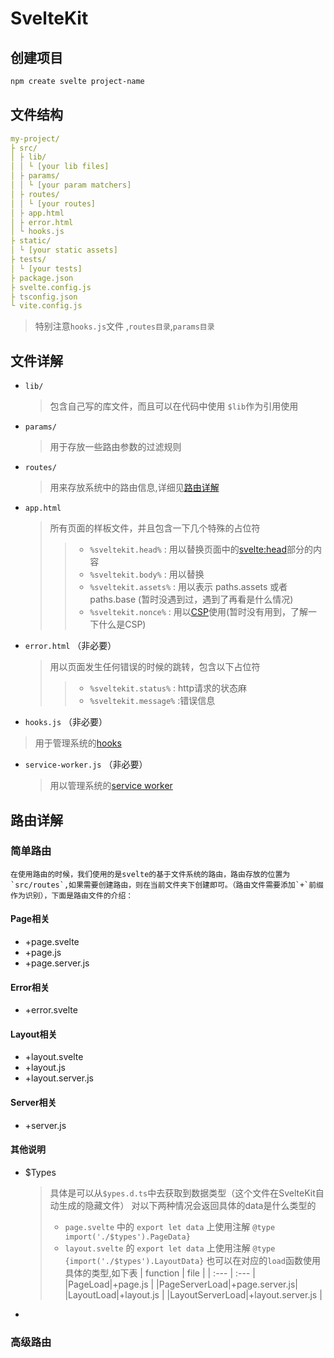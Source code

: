 # SvelteKit

## 创建项目

``` bash
npm create svelte project-name
```

## 文件结构

``` yaml
my-project/
├ src/
│ ├ lib/
│ │ └ [your lib files]  
│ ├ params/
│ │ └ [your param matchers]
│ ├ routes/
│ │ └ [your routes] 
│ ├ app.html
│ ├ error.html
│ └ hooks.js
├ static/
│ └ [your static assets]
├ tests/
│ └ [your tests]
├ package.json
├ svelte.config.js
├ tsconfig.json
└ vite.config.js
```

>特别注意`hooks.js`文件 ,`routes目录`,`params目录`

## 文件详解
- `lib/`
  >  包含自己写的库文件，而且可以在代码中使用 `$lib`作为引用使用
- `params/`
  >  用于存放一些路由参数的过滤规则
- `routes/`
  > 用来存放系统中的路由信息,详细见[路由详解](#route)
- `app.html`
  > 所有页面的样板文件，并且包含一下几个特殊的占位符
  >>   -  `%sveltekit.head%` : 用以替换页面中的<svelte:head>部分的内容
  >>   -  `%sveltekit.body%` : 用以替换
  >>   -  `%sveltekit.assets%` : 用以表示 paths.assets 或者 paths.base (暂时没遇到过，遇到了再看是什么情况)
  >>   -  `%sveltekit.nonce%` : 用以[CSP](/appendix/CSP)使用(暂时没有用到，了解一下什么是CSP)
  
 - `error.html` （非必要）
   > 用以页面发生任何错误的时候的跳转，包含以下占位符
   > >  - `%sveltekit.status%` : http请求的状态麻
   > >  - `%sveltekit.message%` :错误信息
- `hooks.js` （非必要）
>  用于管理系统的[hooks](./hoocks)
- `service-worker.js` （非必要）
  > 用以管理系统的[service worker](./serviceWorker)


## <span id="route"> 路由详解 </span>

### 简单路由
	在使用路由的时候，我们使用的是svelte的基于文件系统的路由，路由存放的位置为`src/routes`,如果需要创建路由，则在当前文件夹下创建即可。（路由文件需要添加`+`前缀作为识别），下面是路由文件的介绍：
#### Page相关
- +page.svelte
- +page.js
- +page.server.js

#### Error相关
- +error.svelte
#### Layout相关
- +layout.svelte
- +layout.js
- +layout.server.js
#### Server相关
- +server.js
#### 其他说明
- $Types
  >具体是可以从`$ypes.d.ts`中去获取到数据类型（这个文件在SvelteKit自动生成的隐藏文件）
  >对以下两种情况会返回具体的data是什么类型的
  >  -  `page.svelte` 中的 `export let data` 上使用注解 `@type import('./$types').PageData}`  
  > - `layout.svelte` 的 `export let data` 上使用注解 `@type {import('./$types').LayoutData}`
  > 也可以在对应的`load`函数使用具体的类型,如下表
  >  | function |  file |
  >  | :--- | :--- |
  >  |PageLoad|+page.js |
  >  |PageServerLoad|+page.server.js|
  >  |LayoutLoad|+layout.js |
  >  |LayoutServerLoad|+layout.server.js |
  > 
- 


### 高级路由

